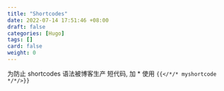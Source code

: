 ```yaml
---
title: "Shortcodes"
date: 2022-07-14 17:51:46 +08:00
draft: false
categories: [Hugo]
tags: []
card: false
weight: 0
---
```


为防止 shortcodes 语法被博客生产 短代码, 加 * 使用 `{{</*/* myshortcode */*/>}}`
